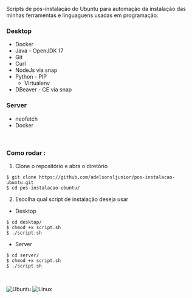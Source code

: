 Scripts de pós-instalação do Ubuntu para automação da instalação das minhas ferramentas e linguaguens usadas em programação: 

### Desktop

+ Docker
+ Java - OpenJDK 17
+ Git
+ Curl
+ NodeJs via snap
+ Python - PIP
    + Virtualenv
+ DBeaver - CE via snap

### Server

+ neofetch
+ Docker

<br>

### Como rodar :

1. Clone o repositório e abra o diretório

~~~
$ git clone https://github.com/adelsonsljunior/pos-instalacao-ubuntu.git
$ cd pos-instalacao-ubuntu/
~~~

2. Escolha qual script de instalação deseja usar

+ Desktop
~~~
$ cd desktop/
$ chmod +x script.sh
$ ./script.sh
~~~

+ Server

~~~
$ cd server/
$ chmod +x script.sh
$ ./script.sh
~~~

<br>

![Ubuntu](https://img.shields.io/badge/Ubuntu-E95420?style=for-the-badge&logo=ubuntu&logoColor=white)
![Linux](https://img.shields.io/badge/Linux-FCC624?style=for-the-badge&logo=linux&logoColor=black)
